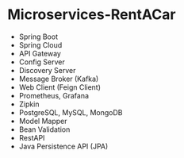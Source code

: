 # Microservices-RentACar

- Spring Boot
- Spring Cloud
- API Gateway
- Config Server
- Discovery Server
- Message Broker (Kafka)
- Web Client (Feign Client)
- Prometheus, Grafana
- Zipkin
- PostgreSQL, MySQL, MongoDB
- Model Mapper
- Bean Validation
- RestAPI
- Java Persistence API (JPA)